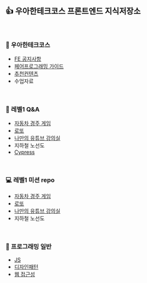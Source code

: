 ## 👍 우아한테크코스 프론트엔드 지식저장소
<br />

### 🚀 우아한테크코스
- [FE 공지사항](https://github.com/woowacourse/fe-library/blob/main/Course/FrontEndNotice.md)
- [페어프로그래밍 가이드](https://github.com/woowacourse/fe-library/blob/main/Course/PairProgrammingGuide.md)
- [추천컨텐츠](https://github.com/woowacourse/fe-library/blob/main/Course/RecommendedContents.md)
- 수업자료
<br />

### 🚀 레벨1  Q&A

- [자동차 경주 게임](https://github.com/woowacourse/fe-library/blob/main/Q%26A/Level1/CarRacingGame.md)
- [로또](https://github.com/woowacourse/fe-library/blob/main/Q%26A/Level1/Lotto.md)
- [나만의 유튜브 강의실](https://github.com/woowacourse/fe-library/blob/main/Q&A/Level1/YoutubeClassroom.md)
- 지하철 노선도
- [Cypress](https://github.com/woowacourse/fe-library/blob/main/Q%26A/Level1/Cypress.md)
<br />

### 💻 레벨1 미션 repo
- [자동차 경주 게임](https://github.com/woowacourse/javascript-racingcar)
- [로또](https://github.com/woowacourse/javascript-lotto)
- [나만의 유튜브 강의실](https://github.com/woowacourse/javascript-youtube-classroom)
- 지하철 노선도
<br />

### 🚀 프로그래밍 일반
- [JS](https://github.com/woowacourse/fe-library/blob/main/Q%26A/etc/JavaScript.md)
- [디자인패턴](https://github.com/woowacourse/fe-library/blob/main/Q%26A/etc/DesignPattern.md)
- [웹 접근성](https://github.com/woowacourse/fe-library/blob/main/article/WebAccessibility.md)
<br />
